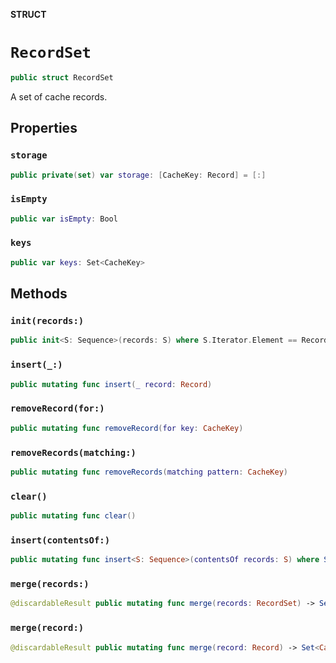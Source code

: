 **STRUCT**

# `RecordSet`

```swift
public struct RecordSet
```

A set of cache records.

## Properties
### `storage`

```swift
public private(set) var storage: [CacheKey: Record] = [:]
```

### `isEmpty`

```swift
public var isEmpty: Bool
```

### `keys`

```swift
public var keys: Set<CacheKey>
```

## Methods
### `init(records:)`

```swift
public init<S: Sequence>(records: S) where S.Iterator.Element == Record
```

### `insert(_:)`

```swift
public mutating func insert(_ record: Record)
```

### `removeRecord(for:)`

```swift
public mutating func removeRecord(for key: CacheKey)
```

### `removeRecords(matching:)`

```swift
public mutating func removeRecords(matching pattern: CacheKey)
```

### `clear()`

```swift
public mutating func clear()
```

### `insert(contentsOf:)`

```swift
public mutating func insert<S: Sequence>(contentsOf records: S) where S.Iterator.Element == Record
```

### `merge(records:)`

```swift
@discardableResult public mutating func merge(records: RecordSet) -> Set<CacheKey>
```

### `merge(record:)`

```swift
@discardableResult public mutating func merge(record: Record) -> Set<CacheKey>
```
